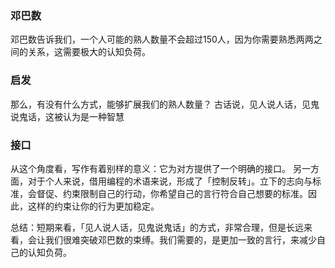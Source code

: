 ### 邓巴数
邓巴数告诉我们，一个人可能的熟人数量不会超过150人，因为你需要熟悉两两之间的关系，这需要极大的认知负荷。

### 启发
那么，有没有什么方式，能够扩展我们的熟人数量？
古话说，见人说人话，见鬼说鬼话，这被认为是一种智慧

### 接口
从这个角度看，写作有着别样的意义：它为对方提供了一个明确的接口。
另一方面，对于个人来说，借用编程的术语来说，形成了「控制反转」。立下的志向与标准，会督促、约束限制自己的行动，你希望自己的言行符合自己想要的标准。因此，这样的约束让你的行为更加稳定。


总结：短期来看，「见人说人话，见鬼说鬼话」的方式，非常合理，但是长远来看，会让我们很难突破邓巴数的束缚。我们需要的，是更加一致的言行，来减少自己的认知负荷。